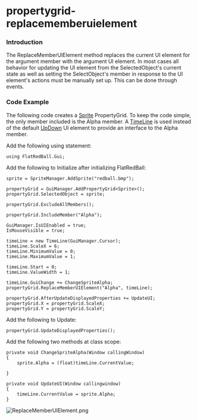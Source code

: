# propertygrid-replacememberuielement

### Introduction

The ReplaceMemberUIElement method replaces the current UI element for the argument member with the argument UI element. In most cases all behavior for updating the UI element from the SelectedObject's current state as well as setting the SelectObject's member in response to the UI element's actions must be manually set up. This can be done through events.

### Code Example

The following code creates a [Sprite](../../../../frb/docs/index.php) PropertyGrid. To keep the code simple, the only member included is the Alpha member. A [TimeLine](../../../../frb/docs/index.php) is used instead of the default [UpDown](../../../../frb/docs/index.php) UI element to provide an interface to the Alpha member.

Add the following using statement:

```
using FlatRedBall.Gui;
```

Add the following to Initialize after initializing FlatRedBall:

```
sprite = SpriteManager.AddSprite("redball.bmp");

propertyGrid = GuiManager.AddPropertyGrid<Sprite>();
propertyGrid.SelectedObject = sprite;

propertyGrid.ExcludeAllMembers();

propertyGrid.IncludeMember("Alpha");

GuiManager.IsUIEnabled = true;
IsMouseVisible = true;

timeLine = new TimeLine(GuiManager.Cursor);
timeLine.ScaleX = 6;
timeLine.MinimumValue = 0;
timeLine.MaximumValue = 1;

timeLine.Start = 0;
timeLine.ValueWidth = 1;

timeLine.GuiChange += ChangeSpriteAlpha;
propertyGrid.ReplaceMemberUIElement("Alpha", timeLine);

propertyGrid.AfterUpdateDisplayedProperties += UpdateUI;
propertyGrid.X = propertyGrid.ScaleX;
propertyGrid.Y = propertyGrid.ScaleY;
```

Add the following to Update:

```
propertyGrid.UpdateDisplayedProperties();
```

Add the following two methods at class scope:

```
private void ChangeSpriteAlpha(Window callingWindow)
{
    sprite.Alpha = (float)timeLine.CurrentValue;

}

private void UpdateUI(Window callingwindow)
{
    timeLine.CurrentValue = sprite.Alpha;
}
```

![ReplaceMemberUIElement.png](../../../../media/migrated_media-ReplaceMemberUIElement.png)
